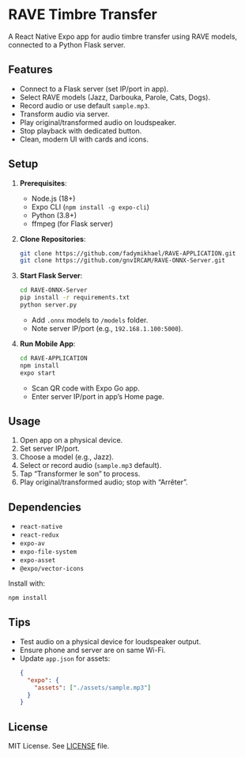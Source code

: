# RAVE Timbre Transfer

A React Native Expo app for audio timbre transfer using RAVE models, connected to a Python Flask server.

## Features

- Connect to a Flask server (set IP/port in app).
- Select RAVE models (Jazz, Darbouka, Parole, Cats, Dogs).
- Record audio or use default `sample.mp3`.
- Transform audio via server.
- Play original/transformed audio on loudspeaker.
- Stop playback with dedicated button.
- Clean, modern UI with cards and icons.


## Setup

1. **Prerequisites**:
   - Node.js (18+)
   - Expo CLI (`npm install -g expo-cli`)
   - Python (3.8+)
   - ffmpeg (for Flask server)

2. **Clone Repositories**:
   ```bash
   git clone https://github.com/fadymikhael/RAVE-APPLICATION.git
   git clone https://github.com/gnvIRCAM/RAVE-ONNX-Server.git
   ```

3. **Start Flask Server**:
   ```bash
   cd RAVE-ONNX-Server
   pip install -r requirements.txt
   python server.py
   ```
   - Add `.onnx` models to `/models` folder.
   - Note server IP/port (e.g., `192.168.1.100:5000`).

4. **Run Mobile App**:
   ```bash
   cd RAVE-APPLICATION
   npm install
   expo start
   ```
   - Scan QR code with Expo Go app.
   - Enter server IP/port in app’s Home page.

## Usage

1. Open app on a physical device.
2. Set server IP/port.
3. Choose a model (e.g., Jazz).
4. Select or record audio (`sample.mp3` default).
5. Tap “Transformer le son” to process.
6. Play original/transformed audio; stop with “Arrêter”.

## Dependencies

- `react-native`
- `react-redux`
- `expo-av`
- `expo-file-system`
- `expo-asset`
- `@expo/vector-icons`

Install with:
```bash
npm install
```

## Tips

- Test audio on a physical device for loudspeaker output.
- Ensure phone and server are on same Wi-Fi.
- Update `app.json` for assets:
  ```json
  {
    "expo": {
      "assets": ["./assets/sample.mp3"]
    }
  }
  ```

## License

MIT License. See [LICENSE](LICENSE) file.

